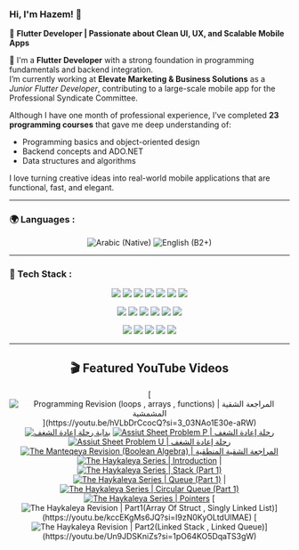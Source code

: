 ### Hi, I'm Hazem! 👋

🎯 **Flutter Developer | Passionate about Clean UI, UX, and Scalable Mobile Apps**

🚀 I'm a **Flutter Developer** with a strong foundation in programming fundamentals and backend integration.  
I’m currently working at **Elevate Marketing & Business Solutions** as a *Junior Flutter Developer*, contributing to a large-scale mobile app for the Professional Syndicate Committee.

Although I have one month of professional experience, I’ve completed **23 programming courses** that gave me deep understanding of:
- Programming basics and object-oriented design  
- Backend concepts and ADO.NET  
- Data structures and algorithms  

I love turning creative ideas into real-world mobile applications that are functional, fast, and elegant.

---
### 🌍 Languages :
<p align="center">
  <img src="https://img.shields.io/badge/Arabic (Native)-1a1b26?style=for-the-badge&logo=googletranslate&logoColor=4285F4" alt="Arabic (Native)" />
  <img src="https://img.shields.io/badge/English (B2+)-1a1b26?style=for-the-badge&logo=googletranslate&logoColor=f7768e" alt="English (B2+)" />
</p>

---
### 🧩 Tech Stack :
<!-- Languages --> 
<p align="center"> 
  <img src="https://img.shields.io/badge/Dart-1a1b26?style=for-the-badge&logo=dart&logoColor=7aa2f7" /> 
  <img src="https://img.shields.io/badge/C++-1a1b26?style=for-the-badge&logo=cplusplus&logoColor=7dcfff" />
  <img src="https://img.shields.io/badge/C%23-1a1b26?style=for-the-badge&logo=csharp&logoColor=bb9af7" /> 
  <img src="https://img.shields.io/badge/Java-1a1b26?style=for-the-badge&logo=openjdk&logoColor=e0af68" /> 
  <img src="https://img.shields.io/badge/SQLite-1a1b26?style=for-the-badge&logo=postgresql&logoColor=7aa2f7" />
  <img src="https://img.shields.io/badge/SQL-1a1b26?style=for-the-badge&logo=postgresql&logoColor=7aa2f7" />
  <img src="https://img.shields.io/badge/.NET-1a1b26?style=for-the-badge&logo=dotnet&logoColor=bb9af7" />
</p> 
<!-- Frameworks / Libraries -->
<p align="center">
  <img src="https://img.shields.io/badge/Flutter-1a1b26?style=for-the-badge&logo=flutter&logoColor=7aa2f7" />
  <img src="https://img.shields.io/badge/Firebase-1a1b26?style=for-the-badge&logo=firebase&logoColor=e0af68" /> 
  <img src="https://img.shields.io/badge/Bloc-1a1b26?style=for-the-badge&logo=flutter&logoColor=bb9af7" /> 
  <img src="https://img.shields.io/badge/Riverpod-1a1b26?style=for-the-badge&logo=flutter&logoColor=bb9af7" /> 
  <img src="https://img.shields.io/badge/Realm-1a1b26?style=for-the-badge&logo=flutter&logoColor=bb9af7" /> 
  <img src="https://img.shields.io/badge/Dio-1a1b26?style=for-the-badge&logo=flutter&logoColor=bb9af7" /> 
</p> 
<!-- Tools / Platforms --> 
<p align="center"> 
  <img src="https://img.shields.io/badge/Figma-1a1b26?style=for-the-badge&logo=figma&logoColor=f7768e" />
  <img src="https://img.shields.io/badge/Postman-1a1b26?style=for-the-badge&logo=postman&logoColor=ff9e64" /> 
  <img src="https://img.shields.io/badge/SQL%20Server-1a1b26?style=for-the-badge&logo=databricks&logoColor=f7768e" />
  <img src="https://img.shields.io/badge/Clockify-1a1b26?style=for-the-badge&logo=clockify&logoColor=7dcfff" />
  <img src="https://img.shields.io/badge/Notion-1a1b26?style=for-the-badge&logo=notion&logoColor=c0caf5" /> 
</p>

---
<div align="center">

## 🎬 Featured YouTube Videos
</div>

<div align="center">

[![Programming Revision (loops , arrays , functions) \| المراجعة الشقية المشمشية](https://ytcards.demolab.com/?id=hVLbDrCcocQ&title=Programming+Revision+(loops+,+arrays+,+functions)+\|+المراجعة+الشقية+المشمشية&lang=en&background_color=%231a1b26&title_color=%23ffffff&stats_color=%23bb9af7&max_title_lines=2&width=250&border_radius=5&duration=2718)](https://youtu.be/hVLbDrCcocQ?si=3_03NAo1E30e-aRW)
[![بداية رحلة إعادة الشغف](https://ytcards.demolab.com/?id=1ZGSTUKJ-PI&title=بداية+رحلة+إعادة+الشغف&lang=en&background_color=%231a1b26&title_color=%23ffffff&stats_color=%23bb9af7&max_title_lines=2&width=250&border_radius=5&duration=256)](https://youtu.be/1ZGSTUKJ-PI?si=bEOELgNnXYW7wHT-) 
[![Assiut Sheet Problem P \| رحلة إعادة الشغف](https://ytcards.demolab.com/?id=ZYp2sK8vE7c&title=Assiut+Sheet+Problem+P+\|+رحلة+إعادة+الشغف&lang=en&background_color=%231a1b26&title_color=%23ffffff&stats_color=%23bb9af7&max_title_lines=2&width=250&border_radius=5&duration=374)](https://youtu.be/ZYp2sK8vE7c?si=ynwSQdmNQtTnwzOf)
[![Assiut Sheet Problem U \| رحلة إعادة الشغف](https://ytcards.demolab.com/?id=i-YQ2d_OJkU&title=Assiut+Sheet+Problem+U+\|+رحلة+إعادة+الشغف&lang=en&background_color=%231a1b26&title_color=%23ffffff&stats_color=%23bb9af7&max_title_lines=2&width=250&border_radius=5&duration=129)](https://youtu.be/i-YQ2d_OJkU?si=fG7VF2YOE5TUdugZ)
[![The Manteqeya Revision (Boolean Algebra) \| المراجعة الشقية المنطقية](https://ytcards.demolab.com/?id=Y9RHXhhF8Wg&title=The+Manteqeya+Revision+(Boolean+Algebra)+\|+المراجعة+الشقية+المنطقية&lang=en&background_color=%231a1b26&title_color=%23ffffff&stats_color=%23bb9af7&max_title_lines=2&width=250&border_radius=5&duration=3236)](https://youtu.be/Y9RHXhhF8Wg?si=cVxPhs2fxMPXnBMq)
[![The Haykaleya Series \| Introduction](https://ytcards.demolab.com/?id=eFXLi9EMQcI&title=The+Haykaleya+Series+\|+Introduction&lang=en&background_color=%231a1b26&title_color=%23ffffff&stats_color=%23bb9af7&max_title_lines=2&width=250&border_radius=5&duration=599)](https://youtu.be/eFXLi9EMQcI?si=LOzS8hJ845qpEBYM) | [![The Haykaleya Series \| Stack (Part 1)](https://ytcards.demolab.com/?id=ToNe-jgtPHY&title=The+Haykaleya+Series+\|+Stack+(Part+1)&lang=en&background_color=%231a1b26&title_color=%23ffffff&stats_color=%23bb9af7&max_title_lines=2&width=250&border_radius=5&duration=1107)](https://youtu.be/ToNe-jgtPHY?si=-KJPa9zVfPhEc_4y)
[![The Haykaleya Series \| Queue (Part 1)](https://ytcards.demolab.com/?id=BEBpL8bZw8o&title=The+Haykaleya+Series+\|+Queue+(Part+1)&lang=en&background_color=%231a1b26&title_color=%23ffffff&stats_color=%23bb9af7&max_title_lines=2&width=250&border_radius=5&duration=961)](https://youtu.be/BEBpL8bZw8o?si=3zqwYh9pg1VaUgUw) |
[![The Haykaleya Series \| Circular Queue (Part 1)](https://ytcards.demolab.com/?id=v761gRSZL2w&title=The+Haykaleya+Series+\|+Circular+Queue+(Part+1)&lang=en&background_color=%231a1b26&title_color=%23ffffff&stats_color=%23bb9af7&max_title_lines=2&width=250&border_radius=5&duration=1204)](https://youtu.be/v761gRSZL2w?si=JvfjH85UqDPOJmr4) 
[![The Haykaleya Series \| Pointers](https://ytcards.demolab.com/?id=GCh2cGwg3FA&title=The+Haykaleya+Series+\|+Pointers&lang=en&background_color=%231a1b26&title_color=%23ffffff&stats_color=%23bb9af7&max_title_lines=2&width=250&border_radius=5&duration=1373)](https://youtu.be/GCh2cGwg3FA?si=dznVv7jhGTi6a39T)
[![The Haykaleya Revision \| Part1(Array Of Struct , Singly Linked List)](https://ytcards.demolab.com/?id=kccEKgMs6JQ&title=The+Haykaleya+Revision+\|+Part1(Array+Of+Struct+,+Singly+Linked+List)&lang=en&background_color=%231a1b26&title_color=%23ffffff&stats_color=%23bb9af7&max_title_lines=2&width=250&border_radius=5&duration=3288)](https://youtu.be/kccEKgMs6JQ?si=I9zN0KyOLtdUlMAE)
[![The Haykaleya Revision \| Part2(Linked Stack , Linked Queue)](https://ytcards.demolab.com/?id=Un9JDSKniZs&title=The+Haykaleya+Revision+\|+Part2(Linked+Stack+,+Linked+Queue)&lang=en&background_color=%231a1b26&title_color=%23ffffff&stats_color=%23bb9af7&max_title_lines=2&width=250&border_radius=5&duration=1138)](https://youtu.be/Un9JDSKniZs?si=1pO64KO5DqaTS3gW) 

</div>
